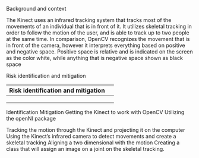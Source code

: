 Background and context

The Kinect uses an infrared tracking system that tracks most of the movements of an individual that is in front of it. It utilizes skeletal tracking in order to follow the motion of the user, and is able to track up to two people at the same time. In comparison, OpenCV recognizes the movement that is in front of the camera, however it interprets everything based on positive and negative space. Positive space is relative and is indicated on the screen as the color white, while anything that is negative space shown as black space


Risk identification and mitigation

|Risk identification and mitigation|   |
|---|---|
|   |   |
|   |   |
|   |   |

Identification
Mitigation
Getting the Kinect to work with OpenCV
Utilizing the openNI package


Tracking the motion through the Kinect and projecting it on the computer
Using the Kinect’s infrared camera to detect movements and create a skeletal tracking
Aligning a two dimensional with the motion
Creating a class that will assign an image on a joint on the skeletal tracking.
